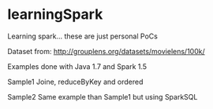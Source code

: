 # learningSpark
Learning spark... these are just personal PoCs

Dataset from: http://grouplens.org/datasets/movielens/100k/

Examples done with Java 1.7 and Spark 1.5

Sample1
  Joine, reduceByKey and ordered

Sample2
  Same example than Sample1 but using SparkSQL
